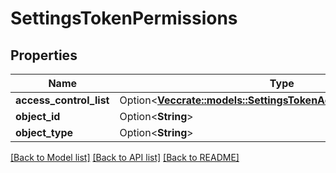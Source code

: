 # SettingsTokenPermissions

## Properties

Name | Type | Description | Notes
------------ | ------------- | ------------- | -------------
**access_control_list** | Option<[**Vec<crate::models::SettingsTokenAccessControlResponse>**](SettingsTokenAccessControlResponse.md)> |  | [optional]
**object_id** | Option<**String**> |  | [optional]
**object_type** | Option<**String**> |  | [optional]

[[Back to Model list]](../README.md#documentation-for-models) [[Back to API list]](../README.md#documentation-for-api-endpoints) [[Back to README]](../README.md)



